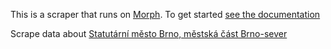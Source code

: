 This is a scraper that runs on [Morph](https://morph.io). To get started [see the documentation](https://morph.io/documentation)

Scrape data about [Statutární město Brno, městská část Brno-sever](https://uverejnovani.cz/profiles/details/statutarni-mesto-brno-mestska-cast-brno-sever)
